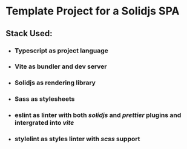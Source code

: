# Template Project for a Solidjs SPA

## Stack Used:

- ### **Typescript** as project language
- ### **Vite** as bundler and dev server
- ### **Solidjs** as rendering library
- ### **Sass** as stylesheets
- ### **eslint** as linter with both _solidjs_ and _prettier_ plugins and intergrated into _vite_
- ### **stylelint** as styles linter with _scss_ support
